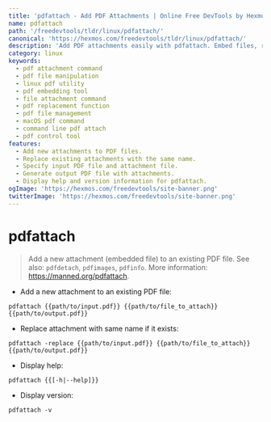 ```yaml
---
title: 'pdfattach - Add PDF Attachments | Online Free DevTools by Hexmos'
name: pdfattach
path: '/freedevtools/tldr/linux/pdfattach/'
canonical: 'https://hexmos.com/freedevtools/tldr/linux/pdfattach/'
description: 'Add PDF attachments easily with pdfattach. Embed files, replace existing attachments, and manage PDF content effectively. This free online tool requires no registration.'
category: linux
keywords:
  - pdf attachment command
  - pdf file manipulation
  - linux pdf utility
  - pdf embedding tool
  - file attachment command
  - pdf replacement function
  - pdf file management
  - macOS pdf command
  - command line pdf attach
  - pdf control tool
features:
  - Add new attachments to PDF files.
  - Replace existing attachments with the same name.
  - Specify input PDF file and attachment file.
  - Generate output PDF file with attachments.
  - Display help and version information for pdfattach.
ogImage: 'https://hexmos.com/freedevtools/site-banner.png'
twitterImage: 'https://hexmos.com/freedevtools/site-banner.png'
---
```


# pdfattach

> Add a new attachment (embedded file) to an existing PDF file.
> See also: `pdfdetach`, `pdfimages`, `pdfinfo`.
> More information: <https://manned.org/pdfattach>.

- Add a new attachment to an existing PDF file:

`pdfattach {{path/to/input.pdf}} {{path/to/file_to_attach}} {{path/to/output.pdf}}`

- Replace attachment with same name if it exists:

`pdfattach -replace {{path/to/input.pdf}} {{path/to/file_to_attach}} {{path/to/output.pdf}}`

- Display help:

`pdfattach {{[-h|--help]}}`

- Display version:

`pdfattach -v`
